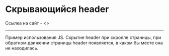 # Скрывающийся header

Ссылка на сайт - <>

---

Пример использования JS. Скрытие header при скролле страницы, при обратном движении страницы header появляется, в каком бы месте она не находилась.
